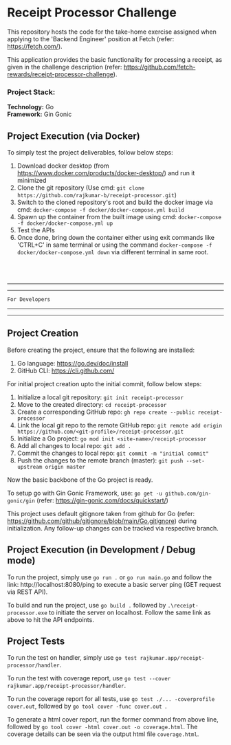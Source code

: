 # Receipt Processor Challenge

This repository hosts the code for the take-home exercise assigned when applying to the 'Backend Engineer' position at Fetch (refer: https://fetch.com/). 

This application provides the basic functionality for processing a receipt, as given in the challenge description (refer: https://github.com/fetch-rewards/receipt-processor-challenge). 

### Project Stack:

**Technology:** Go \
**Framework:** Gin Gonic

## Project Execution (via Docker)

To simply test the project deliverables, follow below steps:
1. Download docker desktop (from https://www.docker.com/products/docker-desktop/) and run it minimized
2. Clone the git repository (Use cmd: `git clone https://github.com/rajkumar-b/receipt-processor.git`)
3. Switch to the cloned repository's root and build the docker image via cmd: `docker-compose -f docker/docker-compose.yml build`
4. Spawn up the container from the built image using cmd: `docker-compose -f docker/docker-compose.yml up`
5. Test the APIs
6. Once done, bring down the container either using exit commands like 'CTRL+C' in same terminal or using the command `docker-compose -f docker/docker-compose.yml down` via different terminal in same root.
<br><br><br><br>

_______________________________________ 
_______________________________________ 
`For Developers` 
_______________________________________ 
_______________________________________

## Project Creation
Before creating the project, ensure that the following are installed:

1. Go language: https://go.dev/doc/install
2. GitHub CLI: https://cli.github.com/

For initial project creation upto the initial commit, follow below steps:

1. Initialize a local git repository: `git init receipt-processor`
2. Move to the created directory: `cd receipt-processor`
3. Create a corresponding GitHub repo: `gh repo create --public receipt-processor`
4. Link the local git repo to the remote GitHub repo: `git remote add origin https://github.com/<git-profile>/receipt-processor.git`
5. Initialize a Go project: `go mod init <site-name>/receipt-processor`
6. Add all changes to local repo: `git add .`
7. Commit the changes to local repo: `git commit -m "initial commit"`
8. Push the changes to the remote branch (master): `git push --set-upstream origin master`

Now the basic backbone of the Go project is ready.

To setup go with Gin Gonic Framework, use: `go get -u github.com/gin-gonic/gin` (refer: https://gin-gonic.com/docs/quickstart/)

This project uses default gitignore taken from github for Go (refer: https://github.com/github/gitignore/blob/main/Go.gitignore) during initialization. Any follow-up changes can be tracked via respective branch.

## Project Execution (in Development / Debug mode)

To run the project, simply use `go run .` or `go run main.go` and follow the link: http://localhost:8080/ping to execute a basic server ping (GET request via REST API).

To build and run the project, use `go build .` followed by `.\receipt-processor.exe` to initiate the server on localhost. Follow the same link as above to hit the API endpoints.

## Project Tests

To run the test on handler, simply use `go test rajkumar.app/receipt-processor/handler`.

To run the test with coverage report, use `go test --cover rajkumar.app/receipt-processor/handler`.

To run the coverage report for all tests, use `go test ./... -coverprofile cover.out`, followed by `go tool cover -func cover.out `.

To generate a html cover report, run the former command from above line, followed by `go tool cover -html cover.out -o coverage.html`. The coverage details can be seen via the output html file `coverage.html`.